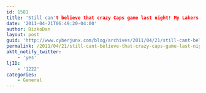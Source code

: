 ```yaml
---
id: 1581
title: 'Still can't believe that crazy Caps game last night! My Lakers won too, so I'd say it was a good night.Lookin forward to Sat at VZ center!'
date: '2011-04-21T06:49:20-04:00'
author: DizkoDan
layout: post
guid: 'http://www.cyberjunx.com/blog/archives/2011/04/21/still-cant-believe-that-crazy-caps-game-last-night-my-lakers-won-too-so-id-say-it-was-a-good-night-lookin-forward-to-sat-at-vz-center/'
permalink: /2011/04/21/still-cant-believe-that-crazy-caps-game-last-night-my-lakers-won-too-so-id-say-it-was-a-good-night-lookin-forward-to-sat-at-vz-center/
aktt_notify_twitter:
    - 'yes'
ljID:
    - '1222'
categories:
    - General
---
```


<div class="posterous_autopost"></div>